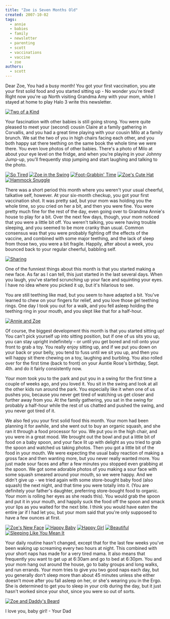 ```yaml
---
title: "Zoe is Seven Months Old"
created: 2007-10-02
tags:
  - annie
  - babies
  - family
  - newsletter
  - parenting
  - scott
  - vaccinations
  - vaccine
  - zoe
authors:
  - scott
---
```


Dear Zoe, You had a busy month! You got your first vaccination, you ate your first solid food and you started sitting up - No wonder you're tired! Right now you're up North visiting Grandma Amy with your mom, while I stayed at home to play Halo 3 write this newsletter.

[![Two of a Kind](/images/1431823652_ba29db3724.jpg)](http://www.flickr.com/photos/spaceninja/1431823652/)

Your fascination with other babies is still going strong. You were quite pleased to meet your (second) cousin Claire at a family gathering in Corvallis, and you had a great time playing with your cousin Milo at a family brunch. We sat the two of you in high chairs facing each other, and you both happy sat there teething on the same book the whole time we were there. You even love photos of other babies. There's a photo of Milo at about your eye level on the fridge, and when you're playing in your Johnny Jump-up, you'll frequently stop jumping and start laughing and talking to the photo.

[![So Tired](/images/1387854734_f3288fb4dc_s.jpg)](http://www.flickr.com/photos/spaceninja/1387854734/) [![Zoe in the Swing](/images/1431004063_5d25c92340_s.jpg)](http://www.flickr.com/photos/spaceninja/1431004063/) [![Foot-Grabbin' Time](/images/1431783806_ffd4631430_s.jpg)](http://www.flickr.com/photos/spaceninja/1431783806/) [![Zoe's Cute Hat](/images/1430968453_ea5e5211d0_s.jpg)](http://www.flickr.com/photos/spaceninja/1430968453/) [![Hammock Snuggle](/images/1431815922_5801d12dce_s.jpg)](http://www.flickr.com/photos/spaceninja/1431815922/)

There was a short period this month where you weren't your usual cheerful, talkative self, however. At your six-month checkup, you got your first vaccination shot. It was pretty sad, but your mom was holding you the whole time, so you cried on her a bit, and then you were fine. You were pretty much fine for the rest of the day, even going over to Grandma Annie's house to play for a bit. Over the next few days, though, your mom noticed that you were a little bit off. You weren't talking, you were having trouble sleeping, and you seemed to be more cranky than usual. Common consensus was that you were probably fighting off the effects of the vaccine, and combined with some major teething, and the lack of sleep from those two, you were a bit fragile. Happily, after about a week, you bounced back to your regular cheerful, babbling self.

[![Sharing](/images/1431844324_3cf5b33ac6.jpg)](http://www.flickr.com/photos/spaceninja/1431844324/)

One of the funniest things about this month is that you started making a new face. As far as I can tell, this just started in the last several days. When you laugh, you've started scrunching up your face and squinting your eyes. I have no idea where you picked it up, but it's hilarious to see.

You are still teething like mad, but you seem to have adapted a bit. You've learned to chew on your fingers for relief, and you love those gel teething rings. One day I took you out for a walk, and you fell asleep holding the teething ring in your mouth, and you slept like that for a half-hour.

[![Annie and Zoe](/images/1430972907_4ce5ca6ab6.jpg)](http://www.flickr.com/photos/spaceninja/1430972907/)

Of course, the biggest development this month is that you started sitting up! You can't pick yourself up into sitting position, but if one of us sits you up, you can stay upright indefinitely - or until you get bored and roll onto your front to grab a toy. You really enjoy sitting up, and if we put you down on your back or your belly, you tend to fuss until we sit you up, and then you will happy sit there chewing on a toy, laughing and burbling. You also rolled over for the first time (back to front) on your Auntie Rose's birthday, Sept. 4th. and do it fairly consistently now.

Your mom took you to the park and put you in a swing for the first time a couple of weeks ago, and you loved it. You sit in the swing and look at all the other kids run around the park. You especially like it when one of us pushes you, because you never get tired of watching us get closer and further away from you. At the family gathering, you sat in the swing for probably a half-hour while the rest of us chatted and pushed the swing, and you never got tired of it.

We also fed you your first solid food this month. Your mom had been planning it for awhile, and she went out to buy an organic squash, and she ran it through a food processor for you. We put you in the high chair, and you were in a great mood. We brought out the bowl and put a little bit of food on a baby spoon, and your face lit up with delight as you tried to grab the spoon and watched us taking photos. Then you got a little bit of the food in your mouth. We were expecting the usual baby reaction of making a gross face and then wanting more, but you never really wanted more. You just made sour faces and after a few minutes you stopped even grabbing at the spoon. We got some adorable photos of you making a sour face with some squash smeared around your mouth, so we were happy. And we didn't give up - we tried again with some store-bought baby food (also squash) the next night, and that time you were totally into it. (You are definitely your father's daughter, preferring store-bought food to organic. Your mom is rolling her eyes as she reads this). You would grab the spoon and put it in your mouth, and happily suck the food off the spoon and smack your lips as you waited for the next bite. I think you would have eaten the entire jar if I had let you, but your mom said that you're only supposed to have a few ounces at first.

[![Zoe's New Face](/images/1430978765_4a7209b113_s.jpg)](http://www.flickr.com/photos/spaceninja/1430978765/) [![Happy Baby](/images/1431782582_ece3a4c482_s.jpg)](http://www.flickr.com/photos/spaceninja/1431782582/) [![Happy Girl](/images/1431867290_02b067ea78_s.jpg)](http://www.flickr.com/photos/spaceninja/1431867290/) [![Beautiful](/images/1431832998_9631132fed_s.jpg)](http://www.flickr.com/photos/spaceninja/1431832998/) [![Sleeping Like You Mean It](/images/1431850994_b5524b77e3_s.jpg)](http://www.flickr.com/photos/spaceninja/1431850994/)

Your daily routine hasn't changed, except that for the last few weeks you've been waking up screaming every two hours at night. This combined with your short naps has made for a very tired mama. It also means that frequently you want to get up at 6:30am and go to bed at 6:30pm. You and your mom hang out around the house, go to baby groups and long walks, and run errands. Your mom tries to give you two good naps each day, but you generally don't sleep more than about 45 minutes unless she either doesn't move after you fall asleep on her, or she's wearing you in the Ergo. She is determined to get you to sleep in your crib during the day, but it just hasn't worked since your shot, since you were so out of sorts.

[![Zoe and Daddy's Beard](/images/1430995123_682629b242.jpg)](http://www.flickr.com/photos/spaceninja/1430995123/)

I love you, baby girl! - Your Dad
